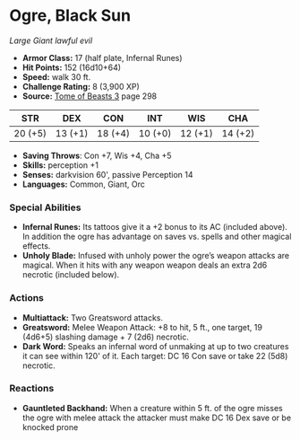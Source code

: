 # Ogre, Black Sun

*Large* *Giant* *lawful evil*

- **Armor Class:** 17 (half plate, Infernal Runes)
- **Hit Points:** 152 (16d10+64)
- **Speed:** walk 30 ft.
- **Challenge Rating:** 8 (3,900 XP)
- **Source:** [Tome of Beasts 3](https://koboldpress.com/kpstore/product/tome-of-beasts-3-for-5th-edition/) page 298

| STR | DEX | CON | INT | WIS | CHA |
| --- | --- | --- | --- | --- | --- |
| 20 (+5) | 13 (+1) | 18 (+4) | 10 (+0) | 12 (+1) | 14 (+2) |

- **Saving Throws**: Con +7, Wis +4, Cha +5
- **Skills:** perception +1
- **Senses:** darkvision 60', passive Perception 14
- **Languages:** Common, Giant, Orc

### Special Abilities

- **Infernal Runes:** Its tattoos give it a +2 bonus to its AC (included above). In addition the ogre has advantage on saves vs. spells and other magical effects.
- **Unholy Blade:** Infused with unholy power the ogre’s weapon attacks are magical. When it hits with any weapon weapon deals an extra 2d6 necrotic (included below).

### Actions

- **Multiattack:** Two Greatsword attacks.
- **Greatsword:** Melee Weapon Attack: +8 to hit, 5 ft., one target, 19 (4d6+5) slashing damage + 7 (2d6) necrotic.
- **Dark Word:** Speaks an infernal word of unmaking at up to two creatures it can see within 120' of it. Each target: DC 16 Con save or take 22 (5d8) necrotic.

### Reactions

- **Gauntleted Backhand:** When a creature within 5 ft. of the ogre misses the ogre with melee attack the attacker must make DC 16 Dex save or be knocked prone


